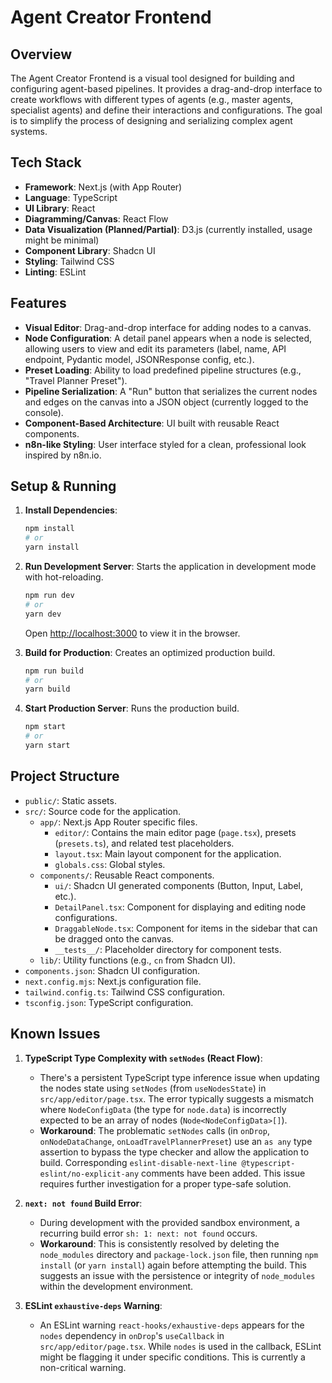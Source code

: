 # Agent Creator Frontend

## Overview

The Agent Creator Frontend is a visual tool designed for building and configuring agent-based pipelines. It provides a drag-and-drop interface to create workflows with different types of agents (e.g., master agents, specialist agents) and define their interactions and configurations. The goal is to simplify the process of designing and serializing complex agent systems.

## Tech Stack

-   **Framework**: Next.js (with App Router)
-   **Language**: TypeScript
-   **UI Library**: React
-   **Diagramming/Canvas**: React Flow
-   **Data Visualization (Planned/Partial)**: D3.js (currently installed, usage might be minimal)
-   **Component Library**: Shadcn UI
-   **Styling**: Tailwind CSS
-   **Linting**: ESLint

## Features

-   **Visual Editor**: Drag-and-drop interface for adding nodes to a canvas.
-   **Node Configuration**: A detail panel appears when a node is selected, allowing users to view and edit its parameters (label, name, API endpoint, Pydantic model, JSONResponse config, etc.).
-   **Preset Loading**: Ability to load predefined pipeline structures (e.g., "Travel Planner Preset").
-   **Pipeline Serialization**: A "Run" button that serializes the current nodes and edges on the canvas into a JSON object (currently logged to the console).
-   **Component-Based Architecture**: UI built with reusable React components.
-   **n8n-like Styling**: User interface styled for a clean, professional look inspired by n8n.io.

## Setup & Running

1.  **Install Dependencies**:
    ```bash
    npm install
    # or
    yarn install
    ```

2.  **Run Development Server**:
    Starts the application in development mode with hot-reloading.
    ```bash
    npm run dev
    # or
    yarn dev
    ```
    Open [http://localhost:3000](http://localhost:3000) to view it in the browser.

3.  **Build for Production**:
    Creates an optimized production build.
    ```bash
    npm run build
    # or
    yarn build
    ```

4.  **Start Production Server**:
    Runs the production build.
    ```bash
    npm start
    # or
    yarn start
    ```

## Project Structure

-   `public/`: Static assets.
-   `src/`: Source code for the application.
    -   `app/`: Next.js App Router specific files.
        -   `editor/`: Contains the main editor page (`page.tsx`), presets (`presets.ts`), and related test placeholders.
        -   `layout.tsx`: Main layout component for the application.
        -   `globals.css`: Global styles.
    -   `components/`: Reusable React components.
        -   `ui/`: Shadcn UI generated components (Button, Input, Label, etc.).
        -   `DetailPanel.tsx`: Component for displaying and editing node configurations.
        -   `DraggableNode.tsx`: Component for items in the sidebar that can be dragged onto the canvas.
        -   `__tests__/`: Placeholder directory for component tests.
    -   `lib/`: Utility functions (e.g., `cn` from Shadcn UI).
-   `components.json`: Shadcn UI configuration.
-   `next.config.mjs`: Next.js configuration file.
-   `tailwind.config.ts`: Tailwind CSS configuration.
-   `tsconfig.json`: TypeScript configuration.

## Known Issues

1.  **TypeScript Type Complexity with `setNodes` (React Flow)**:
    -   There's a persistent TypeScript type inference issue when updating the nodes state using `setNodes` (from `useNodesState`) in `src/app/editor/page.tsx`. The error typically suggests a mismatch where `NodeConfigData` (the type for `node.data`) is incorrectly expected to be an array of nodes (`Node<NodeConfigData>[]`).
    -   **Workaround**: The problematic `setNodes` calls (in `onDrop`, `onNodeDataChange`, `onLoadTravelPlannerPreset`) use an `as any` type assertion to bypass the type checker and allow the application to build. Corresponding `eslint-disable-next-line @typescript-eslint/no-explicit-any` comments have been added. This issue requires further investigation for a proper type-safe solution.

2.  **`next: not found` Build Error**:
    -   During development with the provided sandbox environment, a recurring build error `sh: 1: next: not found` occurs.
    -   **Workaround**: This is consistently resolved by deleting the `node_modules` directory and `package-lock.json` file, then running `npm install` (or `yarn install`) again before attempting the build. This suggests an issue with the persistence or integrity of `node_modules` within the development environment.

3.  **ESLint `exhaustive-deps` Warning**:
    -   An ESLint warning `react-hooks/exhaustive-deps` appears for the `nodes` dependency in `onDrop`'s `useCallback` in `src/app/editor/page.tsx`. While `nodes` is used in the callback, ESLint might be flagging it under specific conditions. This is currently a non-critical warning.
